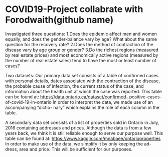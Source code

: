 # COVID19-Project collabrate with Forodwaith(github name)

Invastigated three questions:
1.Does the epidemic affect men and women equally, and does the gender-balance vary by age? What about the same question for the recovery rate?
2.Does the method of contraction of the disease vary by age group or gender?
3.Do the richest regions (measured by real estate prices) and most economically active regions (measured by the number of real estate sales) tend to have the most or least number of cases?

Two datasets:
Our primary data set consists of a table of confirmed cases with personal details, dates associated with the contraction of the disease, the probable cause of infection, the current status of the case, and information about the health unit at which the case was reported.
This table can be found at: https://data.ontario.ca/dataset/confirmed- positive-cases-of-covid-19-in-ontario
In order to interpret the data, we made use of an accompanying “dictio- nary” which explains the role of each column in the table.

A secondary data set consists of a list of properties sold in Ontario in July, 2016 containing addresses and prices. Although the data is from a few years back, we think it is still reliable enough to serve our purpose well.
This table can be found at: https://www.kaggle.com/mnabaee/ontarioproperties
In order to make use of the data, we simplify it by only keeping the ad- dress, area and price. This will be sufficient for our purposes.


